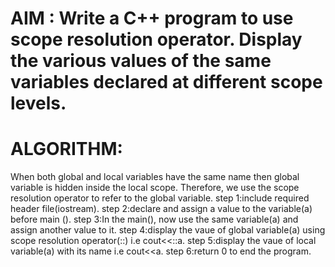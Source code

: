 
# AIM : Write a C++ program to use scope resolution operator. Display the various values of the same variables declared at different scope levels.
# ALGORITHM:
 When both global and local variables have the same name then global variable is hidden inside the
 local scope. Therefore, we use the scope resolution operator to refer to the global variable.
step 1:include required header file(iostream).
step 2:declare and assign a value to the variable(a) before main ().
step 3:In the main(), now use the same variable(a) and assign another value to it.
step 4:display the vaue of global variable(a) using scope resolution operator(::) i.e cout<<::a.
step 5:display the vaue of local variable(a) with its name i.e cout<<a.
step 6:return 0 to end the program.
